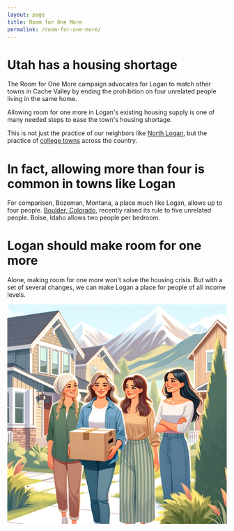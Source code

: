 ```yaml
---
layout: page
title: Room for One More
permalink: /room-for-one-more/
---
```


# Utah has a housing shortage 

The Room for One More campaign advocates for Logan to match other towns in Cache Valley by ending the prohibition on four unrelated people living in the same home. 

Allowing room for one more in Logan's existing housing supply is one of many needed steps to ease the town's housing shortage.

This is not just the practice of our neighbors like [North Logan](https://northlogancity.org/wp-content/uploads/2017/02/5_Boarders-and-Renters-in-Homes.pdf), but the practice of [college towns](https://cms9files.revize.com/loganut/departments/comdev/Neighborhoods/Moderate%20Income%20Housing%20Provisions%20Slideshow.pdf#page=42) across the country.

# In fact, allowing more than four is common in towns like Logan

For comparison, Bozeman, Montana, a place much like Logan, allows up to four people. [Boulder, Colorado](https://boulderbeat.news/2023/08/19/occupancy-limits-raised/), recently raised its rule to five unrelated people. Boise, Idaho allows two people per bedroom.

# Logan should make room for one more

Alone, making room for one more won't solve the housing crisis. But with a set of several changes, we can make Logan a place for people of all income levels. 

![Room for one more in Logan, Utah](/assets/img/room-for-one-more.png)

